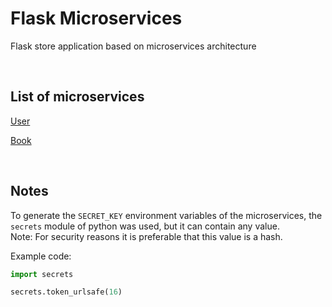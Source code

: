 # Flask Microservices
Flask store application based on microservices architecture

<br />

## List of microservices

[User](user/README.md)

[Book](book/README.md)

<br />

## Notes

To generate the `SECRET_KEY` environment variables of the microservices, the `secrets` module of python was used, but it can contain any value.\
Note: For security reasons it is preferable that this value is a hash.


Example code:
```python
import secrets

secrets.token_urlsafe(16)
```
